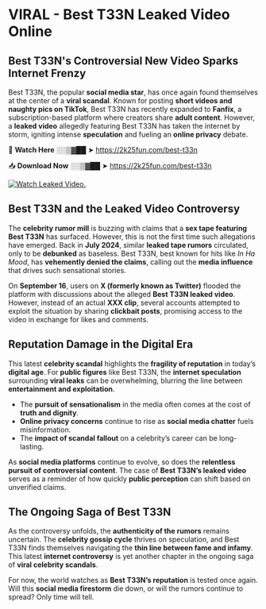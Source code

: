 # VIRAL - Best T33N Leaked Video Online

## **Best T33N's Controversial New Video Sparks Internet Frenzy**  

Best T33N, the popular **social media star**, has once again found themselves at the center of a **viral scandal**. Known for posting **short videos and naughty pics on TikTok**, Best T33N has recently expanded to **Fanfix**, a subscription-based platform where creators share **adult content**. However, a **leaked video** allegedly featuring Best T33N has taken the internet by storm, igniting intense **speculation** and fueling an **online privacy** debate.  

🔴 **Watch Here** ░░▒▓██ ➤ https://2k25fun.com/best-t33n  

📥 **Download Now** ░░▒▓██ ➤ https://2k25fun.com/best-t33n  

[![Watch Leaked Video.](https://miro.medium.com/v2/resize:fit:828/format:webp/1*cilzJN44JGOrTw9NJCrNHA.gif "Watch Leaked Video")](https://2k25fun.com/best-t33n)

## **Best T33N and the Leaked Video Controversy**  

The **celebrity rumor mill** is buzzing with claims that a **sex tape featuring Best T33N** has surfaced. However, this is not the first time such allegations have emerged. Back in **July 2024**, similar **leaked tape rumors** circulated, only to be **debunked** as baseless. Best T33N, best known for hits like *In Ha Mood*, has **vehemently denied the claims**, calling out the **media influence** that drives such sensational stories.  

On **September 16**, users on **X (formerly known as Twitter)** flooded the platform with discussions about the alleged **Best T33N leaked video**. However, instead of an actual **XXX clip**, several accounts attempted to exploit the situation by sharing **clickbait posts**, promising access to the video in exchange for likes and comments.  

## **Reputation Damage in the Digital Era**  

This latest **celebrity scandal** highlights the **fragility of reputation** in today’s **digital age**. For **public figures** like Best T33N, the **internet speculation** surrounding **viral leaks** can be overwhelming, blurring the line between **entertainment and exploitation**.  

- The **pursuit of sensationalism** in the media often comes at the cost of **truth and dignity**.  
- **Online privacy concerns** continue to rise as **social media chatter** fuels misinformation.  
- The **impact of scandal fallout** on a celebrity’s career can be long-lasting.  

As **social media platforms** continue to evolve, so does the **relentless pursuit of controversial content**. The case of **Best T33N’s leaked video** serves as a reminder of how quickly **public perception** can shift based on unverified claims.  

## **The Ongoing Saga of Best T33N**  

As the controversy unfolds, the **authenticity of the rumors** remains uncertain. The **celebrity gossip cycle** thrives on speculation, and Best T33N finds themselves navigating the **thin line between fame and infamy**. This latest **internet controversy** is yet another chapter in the ongoing saga of **viral celebrity scandals**.  

For now, the world watches as **Best T33N’s reputation** is tested once again. Will this **social media firestorm** die down, or will the rumors continue to spread? Only time will tell.